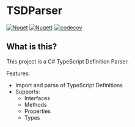 # TSDParser

[![Nuget](https://img.shields.io/nuget/vpre/TSDParser.svg?style=flat-square)](https://www.nuget.org/packages/TSDParser)
[![Nuget)](https://img.shields.io/nuget/dt/TSDParser.svg?style=flat-square)](https://www.nuget.org/packages/TSDParser)
[![codecov](https://codecov.io/gh/IvanJosipovic/TSDParser/branch/alpha/graph/badge.svg?token=h453kfi3zo)](https://codecov.io/gh/IvanJosipovic/TSDParser)

## What is this?

This project is a C# TypeScript Definition Parser.

Features:

- Import and parse of TypeScript Definitions
- Supports:
  - Interfaces
  - Methods
  - Properties
  - Types
